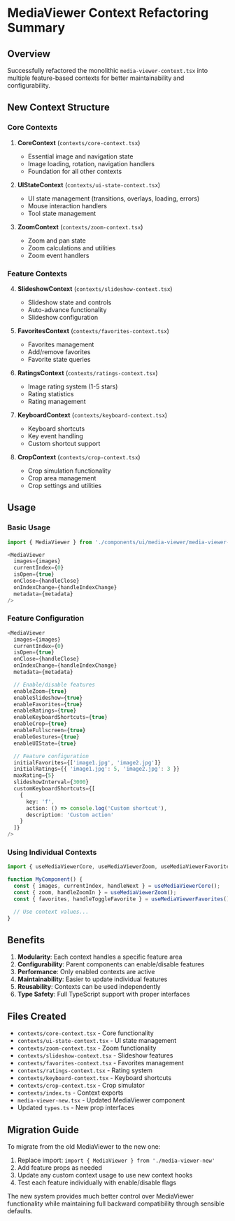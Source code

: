 # MediaViewer Context Refactoring Summary

## Overview

Successfully refactored the monolithic `media-viewer-context.tsx` into multiple feature-based contexts for better maintainability and configurability.

## New Context Structure

### Core Contexts

1. **CoreContext** (`contexts/core-context.tsx`)
   - Essential image and navigation state
   - Image loading, rotation, navigation handlers
   - Foundation for all other contexts

2. **UIStateContext** (`contexts/ui-state-context.tsx`)
   - UI state management (transitions, overlays, loading, errors)
   - Mouse interaction handlers
   - Tool state management

3. **ZoomContext** (`contexts/zoom-context.tsx`)
   - Zoom and pan state
   - Zoom calculations and utilities
   - Zoom event handlers

### Feature Contexts

4. **SlideshowContext** (`contexts/slideshow-context.tsx`)
   - Slideshow state and controls
   - Auto-advance functionality
   - Slideshow configuration

5. **FavoritesContext** (`contexts/favorites-context.tsx`)
   - Favorites management
   - Add/remove favorites
   - Favorite state queries

6. **RatingsContext** (`contexts/ratings-context.tsx`)
   - Image rating system (1-5 stars)
   - Rating statistics
   - Rating management

7. **KeyboardContext** (`contexts/keyboard-context.tsx`)
   - Keyboard shortcuts
   - Key event handling
   - Custom shortcut support

8. **CropContext** (`contexts/crop-context.tsx`)
   - Crop simulation functionality
   - Crop area management
   - Crop settings and utilities

## Usage

### Basic Usage

```typescript
import { MediaViewer } from './components/ui/media-viewer/media-viewer-new';

<MediaViewer
  images={images}
  currentIndex={0}
  isOpen={true}
  onClose={handleClose}
  onIndexChange={handleIndexChange}
  metadata={metadata}
/>
```

### Feature Configuration

```typescript
<MediaViewer
  images={images}
  currentIndex={0}
  isOpen={true}
  onClose={handleClose}
  onIndexChange={handleIndexChange}
  metadata={metadata}

  // Enable/disable features
  enableZoom={true}
  enableSlideshow={true}
  enableFavorites={true}
  enableRatings={true}
  enableKeyboardShortcuts={true}
  enableCrop={true}
  enableFullscreen={true}
  enableGestures={true}
  enableUIState={true}

  // Feature configuration
  initialFavorites={['image1.jpg', 'image2.jpg']}
  initialRatings={{ 'image1.jpg': 5, 'image2.jpg': 3 }}
  maxRating={5}
  slideshowInterval={3000}
  customKeyboardShortcuts={[
    {
      key: 'f',
      action: () => console.log('Custom shortcut'),
      description: 'Custom action'
    }
  ]}
/>
```

### Using Individual Contexts

```typescript
import { useMediaViewerCore, useMediaViewerZoom, useMediaViewerFavorites } from './contexts';

function MyComponent() {
  const { images, currentIndex, handleNext } = useMediaViewerCore();
  const { zoom, handleZoomIn } = useMediaViewerZoom();
  const { favorites, handleToggleFavorite } = useMediaViewerFavorites();

  // Use context values...
}
```

## Benefits

1. **Modularity**: Each context handles a specific feature area
2. **Configurability**: Parent components can enable/disable features
3. **Performance**: Only enabled contexts are active
4. **Maintainability**: Easier to update individual features
5. **Reusability**: Contexts can be used independently
6. **Type Safety**: Full TypeScript support with proper interfaces

## Files Created

- `contexts/core-context.tsx` - Core functionality
- `contexts/ui-state-context.tsx` - UI state management
- `contexts/zoom-context.tsx` - Zoom functionality
- `contexts/slideshow-context.tsx` - Slideshow features
- `contexts/favorites-context.tsx` - Favorites management
- `contexts/ratings-context.tsx` - Rating system
- `contexts/keyboard-context.tsx` - Keyboard shortcuts
- `contexts/crop-context.tsx` - Crop simulator
- `contexts/index.ts` - Context exports
- `media-viewer-new.tsx` - Updated MediaViewer component
- Updated `types.ts` - New prop interfaces

## Migration Guide

To migrate from the old MediaViewer to the new one:

1. Replace import: `import { MediaViewer } from './media-viewer-new'`
2. Add feature props as needed
3. Update any custom context usage to use new context hooks
4. Test each feature individually with enable/disable flags

The new system provides much better control over MediaViewer functionality while maintaining full backward compatibility through sensible defaults.
